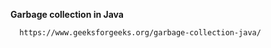 
**Garbage collection in Java**
  
      
      https://www.geeksforgeeks.org/garbage-collection-java/
